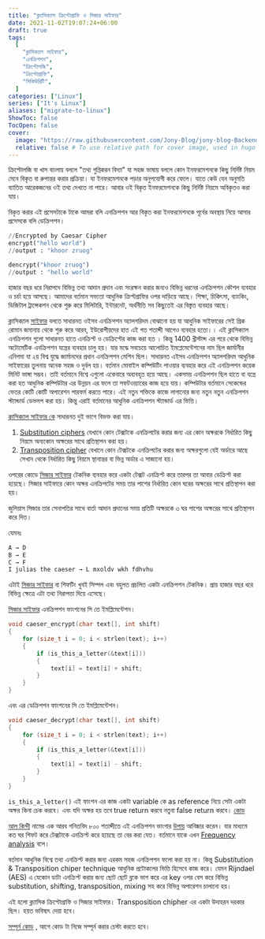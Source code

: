 ```yaml
---
title: "ক্ল্যাসিক্যাল ক্রিপ্টোগ্রাফি ও সিজার সাইফার"
date: 2021-11-02T19:07:24+06:00
draft: true
tags:
  [
    "ক্লাসিক্যাল সাইফার",
    "এনক্রিপশন",
    "ক্রিপ্টোলজি",
    "ক্রিপ্টোগ্রাফি",
    "সিকিউরিটি",
  ]
categories: ["Linux"]
series: ["It's Linux"]
aliases: ["migrate-to-linux"]
ShowToc: false
TocOpen: false
cover:
  image: "https://raw.githubusercontent.com/Jony-Blog/jony-blog-Backend/main/content/posts/images/classic_chiper/al-kindi-banne1r.png"
  relative: false # To use relative path for cover image, used in hugo Page-bundles
---
```


ক্রিপ্টোলজি বা খাস বাংলায় বললে "তথ্য গুপ্তিকরন বিদ্যা" যা সহজ ভাষায় বললে কোন ইনফরমেশনকে কিছু নির্দিষ্ট নিয়ম মেনে বিকৃত বা রুপান্তর করার প্রক্রিয়া। যা ইনফরমেশনকে পড়ার অনুপযোগী করে ফেলে। যাতে কেউ যেন অনুমতি ব্যাতিত আরেকজনের ওই তথ্য দেখতে না পারে। আবার ওই বিকৃত ইনফরমেশনকে কিছু নির্দিষ্ট নিয়মে অবিকৃতও করা যায়।

বিকৃত করার এই প্রসেসটাকে টাকে আমরা বলি এনক্রিপশন আর বিকৃত করা ইনফরমেশনকে পূর্বের অবস্থায় নিয়ে আসার প্রসেসকে বলি ডেক্রিপশন।

```python
//Encrypted by Caesar Cipher
encrypt("hello world")
//output : "khoor zruog"

dencrypt("khoor zruog")
//output : "hello world"
```

হাজার বছর ধরে নিরাপদে বিভিন্ন তথ্য আদান প্রদান এবং সংরক্ষন করার জন্যও বিভিন্ন ধরনের এনক্রিপশন কৌশল ব্যবহার ও চর্চা হয়ে আসছে। আমাদের বর্তমান সভ্যতা আধুনিক ক্রিপ্টগ্রাফির ওপর দাড়িয়ে আছে। শিক্ষা, চিকিৎসা, ব্যাংকিং, ডিজিটাল ট্রান্সেকশন থেকে শুরু করে মিলিটারি, ইন্টারনেট, অর্থনীতি সব কিছুতেই এর বিস্তৃত ব্যবহার আছে।

ক্লাসিক্যাল [সাইফার](https://en.wikipedia.org/wiki/Cipher) বলতে সাধারনত ওইসব এনক্রিপশন অ্যালগরিদম বোঝানো হয় যা আধুনিক সাইফারের সেই গ্রিক রোমান জমানায় থেকে শুরু করে আরব, ইউরোপীয়দের হাত এই গত শতাব্দী আগেও ব্যবহার হতো।। এই ক্লাসিক্যাল এনক্রিপশন গুলো সাধারনত হাতে এনক্রিপ্ট ও ডেক্রিপ্টের কাজ করা হত । কিন্তু 1400 খ্রীস্টাব্দ এর পরে থেকে বিভিন্ন অটোমেটিক এনক্রিপশন যন্ত্রের ব্যবহার চালু হয়। যার মদ্ধে সবচেয়ে আলোচিত ইমপ্লেমেন্টেশনের নাম ছিল জার্মানীর এনিগমা যা ২য় বিশ্ব যুদ্ধে জার্মানদের প্রধান এনক্রিপশন মেশিন ছিল। সাধারনত এইসব এনক্রিপশন অ্যালগরিদম আধুনিক সাইফারের তুলনায় অনেক সহজ ও দুর্বল হয়। বর্তমান মোবাইল কম্পিউটিং পাওয়ার ব্যবহার করে এই এনক্রিপশন কয়েক মিনিট ভাঙ্গা সম্ভব। তাই বর্তমানে বিশ্বে এগুলো একেবারে অব্যবহৃত হয়ে আছে। একসময় এনক্রিপশন ছিল হাতে বা যন্ত্রে করা হত আধুনিক কম্পিউটার এর উন্নয়ন এর ফলে তা সফটওয়্যারের কাজ হয়ে যায়। কম্পিউটার বর্তমানে সেকেন্ডের ভেতর কোটি কোটি অপারেশন পারফর্ম করতে পারে। এই নতুন শক্তিকে কাজে লাগানোর জন্য নতুন নতুন এনক্রিপশন স্ট্যান্ডার্ড ডেভলপ করা হয়। কিন্তু এরাই বর্তমানের আধুনিক এনক্রিপশন স্ট্যান্ডার্ড এর ভিত্তি।

[ক্লাসিক্যাল সাইফার কে](https://en.wikipedia.org/wiki/Classical_cipher#Types_of_classical_ciphers) সাধারনত দুই ভাগে বিভক্ত করা যায়।

1. [Substitution ciphers](https://en.wikipedia.org/wiki/Classical_cipher#Substitution_ciphers) যেখানে কোন টেক্সটকে এনক্রিপটের করার জন্য এর কোন
   অক্ষরকে নির্ধারিত কিছু নিয়মে অন্যকোন অক্ষরের সাথে প্রতিস্থাপন করা হয়।
2. [Transposition cipher](https://en.wikipedia.org/wiki/Classical_cipher#Transposition_ciphers) যেখানে কোন টেক্সটকে এনক্রিপটের করার জন্য অক্ষরগুলো যেই অর্ডারে আছে সেখান থেকে নির্ধারিত কিছু নিয়মে স্থানান্তর বা ভিন্ন অর্ডার এ সাজানো হয়।

ওপরের কোডে [সিজার সাইফার](https://en.wikipedia.org/wiki/Caesar_cipher) টেকনিক ব্যবহার করে একটা টেক্সট এনক্রিপ্ট করে তারপর তা আবার ডেক্রিপ্ট করা হয়েছে। সিজার সাইফারে কোন অক্ষর এনক্রিপটের সময় তার পাশের নির্ধারিত কোন ঘরের অক্ষরের সাথে প্রতিস্থাপন করা হয়।

জুলিয়াস সিজার তার সেনাপতির সাথে বার্তা আদান প্রদানের সময় প্রতিটি অক্ষরকে ৩ ঘর পাশের অক্ষরের সাথে প্রতিস্থাপন করে দিত।

যেমনঃ

```tex
A → D
B → E
C → F
I julias the caeser → L mxoldv wkh fdhvhu
```

এটাই [সিজার সাইফার](https://en.wikipedia.org/wiki/Caesar_cipher) বা শিফটিং খুবই সিম্পল এবং বহুলত প্রচলিত একটা এনক্রিপশন টেকনিক। প্রায় হাজার বছর ধরে বিভিন্ন ক্ষেত্রে এটা তথ্য নিরাপত্তা দিয়ে এসেছে।

[সিজার সাইফার](https://en.wikipedia.org/wiki/Caesar_cipher) এনক্রিপশন ফাংশনের সি তে ইমপ্লিমেন্টেশন।

```c
void caeser_encrypt(char text[], int shift)
{
    for (size_t i = 0; i < strlen(text); i++)
    {
        if (is_this_a_letter(&text[i]))
        {
            text[i] = text[i] + shift;
        }
    }
}

```

এবং এর ডেক্রিপশন ফাংশনের সি তে ইমপ্লিমেন্টেশন।

```c
void caeser_decrypt(char text[], int shift)
{
    for (size_t i = 0; i < strlen(text); i++)
    {
        if (is_this_a_letter(&text[i]))
        {
            text[i] = text[i] - shift;
        }
    }
}
```

`is_this_a_letter()` এই ফাংশন এর কাজ একটা variable কে as reference নিয়ে সেটা একটা অক্ষর কিনা চেক করবে। এবং যদি অক্ষর হয় তবে true return করবে নতুবা false return করবে। [কোড](https://gist.github.com/JonyBepary/8d392980d9ef92476bfdf757d1f18156)

[আল কিন্দী](https://en.wikipedia.org/wiki/Al-Kindi) নামের এক আরব গনিতবিদ ৮০০ শতাব্দীতে এই এনক্রিপশন ভাংগার [উপায়](https://en.wikipedia.org/wiki/Al-Kindi#Cryptography) আবিষ্কার করেন। যার মাধ্যমে কত ঘর শিফট করে টেক্সটাকে এনক্রিপ্ট করে হয়েছে তা বের করা যেত। বর্তমানে যাকে এখন [Frequency analysis](https://en.wikipedia.org/wiki/Frequency_analysis) বলে।

বর্তমান আধুনিক বিশ্বে তথ্য এনক্রিপ্ট করার জন্য এরকম সহজ এনক্রিপশন ফলো করা হয় না। কিন্তু Substitution & Transposition chiper technique আধুনিক প্রটোকলের ভিত্তি হিসেবে কাজ করে। যেমন Rijndael (AES) এ যেকোন ডাটা এনক্রিপ্ট করার জন্য ছোট ছোট ব্লকে ভাগ করে এর key ওপর বেস করে বিভিন্ন substitution, shifting, transposition, mixing সহ করে বিভিন্ন অপারেশন চালানো হয়।

এই হলো ক্ল্যাসিক ক্রিপ্টোগ্রাফি ও সিজার সাইফার। Transposition chipher এর একটা উদাহরন দরকার ছিল। হয়ত ভবিষ্যৎ দেয়া হবে।

[সম্পূর্ন কোড](https://github.com/JonyBepary/Mcod/blob/main/C/caeser_chipher.c) , আগে কোড টা নিজে সম্পূর্ন করার চেস্টা করতে হবে।
